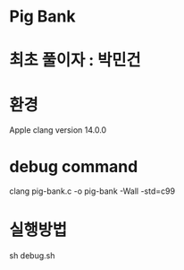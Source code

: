 # Pig Bank

# 최초 풀이자 : 박민건

# 환경
Apple clang version 14.0.0

# debug command
clang pig-bank.c -o pig-bank -Wall -std=c99

# 실행방법 
sh debug.sh